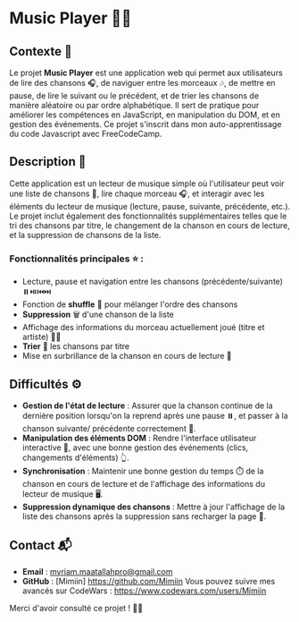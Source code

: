 # Music Player 🎵🎶

## Contexte 📝

Le projet **Music Player** est une application web qui permet aux utilisateurs de lire des chansons 🎧, de naviguer entre les morceaux 🎶, de mettre en pause, de lire le suivant ou le précédent, et de trier les chansons de manière aléatoire ou par ordre alphabétique. Il sert de pratique pour améliorer les compétences en JavaScript, en manipulation du DOM, et en gestion des événements.
Ce projet s'inscrit dans mon auto-apprentissage du code Javascript avec FreeCodeCamp.

## Description 📱

Cette application est un lecteur de musique simple où l'utilisateur peut voir une liste de chansons 🎼, lire chaque morceau 🎧, et interagir avec les éléments du lecteur de musique (lecture, pause, suivante, précédente, etc.). Le projet inclut également des fonctionnalités supplémentaires telles que le tri des chansons par titre, le changement de la chanson en cours de lecture, et la suppression de chansons de la liste.

### Fonctionnalités principales ⭐️ :

- Lecture, pause et navigation entre les chansons (précédente/suivante) ⏸️⏯️⏮️⏭️
- Fonction de **shuffle** 🔀 pour mélanger l'ordre des chansons
- **Suppression** 🗑️ d'une chanson de la liste
- Affichage des informations du morceau actuellement joué (titre et artiste) 🎤🎶
- **Trier** 🔡 les chansons par titre
- Mise en surbrillance de la chanson en cours de lecture 🌟

## Difficultés ⚙️

- **Gestion de l'état de lecture** : Assurer que la chanson continue de la dernière position lorsqu'on la reprend après une pause ⏸️, et passer à la chanson suivante/ précédente correctement 🔁.
- **Manipulation des éléments DOM** : Rendre l'interface utilisateur interactive 🎨, avec une bonne gestion des événements (clics, changements d'éléments) 👆.
- **Synchronisation** : Maintenir une bonne gestion du temps ⏱️ de la chanson en cours de lecture et de l'affichage des informations du lecteur de musique 🖥️.
- **Suppression dynamique des chansons** : Mettre à jour l'affichage de la liste des chansons après la suppression sans recharger la page 🔄.

## Contact 📬

- **Email** : myriam.maatallahpro@gmail.com
- **GitHub** : [Mimiin] https://github.com/Mimiin
  Vous pouvez suivre mes avancés sur CodeWars : https://www.codewars.com/users/Mimiin

Merci d'avoir consulté ce projet ! 🙏🎉




